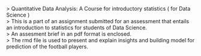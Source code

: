 \> Quantitative Data Analysis: A Course for introductory statistics ( for Data Science )<br />
\> This is a part of an assignment submitted for an assessment that entails an introduction to statistics for students of Data Science.<br />
\> An assesment brief in an pdf format is enclosed.<br />
\> The rmd file is used to present and explain insights and building model for prediction of the football players.
